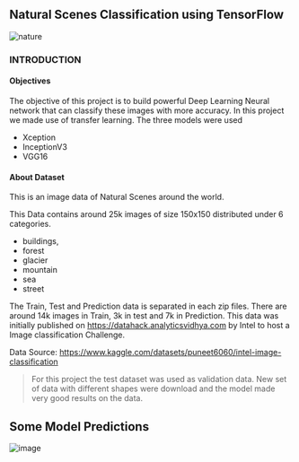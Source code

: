 ## Natural Scenes Classification using TensorFlow

![nature](https://user-images.githubusercontent.com/96771321/214588217-b037c3e3-bbb3-4e52-9da7-3459cbdc27b4.jpg)


### INTRODUCTION
#### Objectives
The objective of this project is to build powerful Deep Learning Neural network that can classify these images with more accuracy.
In this project we made use of transfer learning. The three models were used 
- Xception
- InceptionV3
- VGG16

#### About Dataset
This is an image data of Natural Scenes around the world.

This Data contains around 25k images of size 150x150 distributed under 6 categories. 
- buildings, 
- forest
- glacier
- mountain
- sea
- street

The Train, Test and Prediction data is separated in each zip files. There are around 14k images in Train, 3k in test and 7k in Prediction. This data was initially published on https://datahack.analyticsvidhya.com by Intel to host a Image classification Challenge.

Data Source: https://www.kaggle.com/datasets/puneet6060/intel-image-classification

> For this project the test dataset was used as validation data. New set of data with different shapes were download and the model made very good results on the data.


## Some Model Predictions

![image](https://user-images.githubusercontent.com/96771321/191637093-e8c0545d-0f40-41c9-9a1a-7c55d4f2141b.png)

